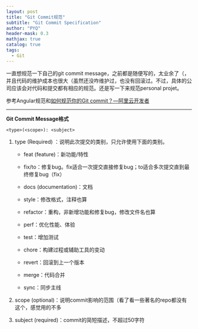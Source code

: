 ```yaml
---
layout: post
title: "Git Commit规范"
subtitle: "Git Commit Specification"
author: "PYQ"
header-mask: 0.3
mathjax: true
catalog: true
tags:
  - Git
---
```


一直想规范一下自己的git commit message，之前都是随便写的，太业余了（，并且代码的维护成本也很大（虽然还没咋维护过，也没有回滚过。不过，具体的公司应该会对代码和提交都有相应的规范。还是写一下来规范personal projet。

参考Angular规范和[如何规范你的Git commit？—阿里云开发者](https://zhuanlan.zhihu.com/p/182553920)

---

**Git Commit Message格式**

```shell
<type>(<scope>): <subject>
```

1. type (Required) ：说明此次提交的类别，只允许使用下面的类别。

     - feat (feature)：新功能/特性

     - fix/to：修复bug。fix适合一次提交直接修复bug；to适合多次提交直到最终修复bug（fix）

     - docs (documentation)：文档

     - style：修改格式，注释也算

     - refactor：重构，非新增功能和修复bug，修改文件名也算

     - perf：优化性能、体验

     - test：增加测试

     - chore：构建过程或辅助工具的变动

     - revert：回滚到上一个版本

     - merge：代码合并

     - sync：同步主线




2. scope (optional)：说明commit影响的范围（看了看一些著名的repo都没有这个，感觉用的不多



3. subject (required)：commit的简短描述，不超过50字符